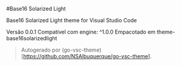 #Base16 Solarized Light

Base16 Solarized Light theme for Visual Studio Code

Versão 0.0.1
Compatível com engine: ^1.0.0
Empacotado em theme-base16solarizedlight

> Autogerado por (go-vsc-theme)[https://github.com/NSAlbuquerque/go-vsc-theme].